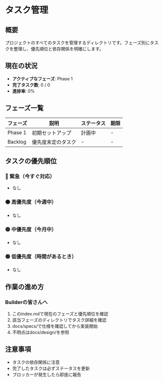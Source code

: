 # タスク管理

## 概要
プロジェクトのすべてのタスクを管理するディレクトリです。フェーズ別にタスクを整理し、優先順位と依存関係を明確にします。

## 現在の状況
- **アクティブなフェーズ**: Phase 1
- **完了タスク数**: 0 / 0
- **進捗率**: 0%

## フェーズ一覧

| フェーズ | 説明 | ステータス | 期限 |
|---------|------|-----------|------|
| Phase 1 | 初期セットアップ | 計画中 | - |
| Backlog | 優先度未定のタスク | - | - |

## タスクの優先順位

### 🔴 緊急（今すぐ対応）
- なし

### 🟠 高優先度（今週中）
- なし

### 🟡 中優先度（今月中）
- なし

### 🟢 低優先度（時間があるとき）
- なし

## 作業の進め方

### Builderの皆さんへ
1. このindex.mdで現在のフェーズと優先順位を確認
2. 該当フェーズのディレクトリでタスク詳細を確認
3. docs/specs/で仕様を確認してから実装開始
4. 不明点はdocs/design/を参照

## 注意事項
- タスクの依存関係に注意
- 完了したタスクは必ずステータスを更新
- ブロッカーが発生したら即座に報告